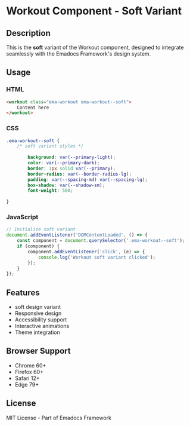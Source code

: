 # Workout Component - Soft Variant

## Description
This is the **soft** variant of the Workout component, designed to integrate seamlessly with the Emadocs Framework's design system.

## Usage

### HTML
```html
<workout class="ema-workout ema-workout--soft">
    Content here
</workout>
```

### CSS
```css
.ema-workout--soft {
    /* soft variant styles */
    
        background: var(--primary-light);
        color: var(--primary-dark);
        border: 1px solid var(--primary);
        border-radius: var(--border-radius-lg);
        padding: var(--spacing-md) var(--spacing-lg);
        box-shadow: var(--shadow-sm);
        font-weight: 500;
    
}
```

### JavaScript
```javascript
// Initialize soft variant
document.addEventListener('DOMContentLoaded', () => {
    const component = document.querySelector('.ema-workout--soft');
    if (component) {
        component.addEventListener('click', (e) => {
            console.log('Workout soft variant clicked');
        });
    }
});
```

## Features
- soft design variant
- Responsive design
- Accessibility support
- Interactive animations
- Theme integration

## Browser Support
- Chrome 60+
- Firefox 60+
- Safari 12+
- Edge 79+

## License
MIT License - Part of Emadocs Framework
